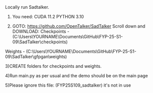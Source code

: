 Locally run Sadtalker. 

1) You need:
CUDA 11.2
PYTHON 3.10

2) GOTO: https://github.com/OpenTalker/SadTalker
Scroll down and DOWNLOAD:
Checkpoints - (C:\Users\YOURNAME\Documents\GitHub\FYP-25-S1-09\SadTalker\checkpoints)

Weights - (C:\Users\YOURNAME\Documents\GitHub\FYP-25-S1-09\SadTalker\gfpgan\weights)

3)CREATE folders for checkpoints and weights.

4)Run main.py as per usual and the demo should be on the main page

5)Please ignore this file: (FYP25S109_sadtalker) it's not in use
